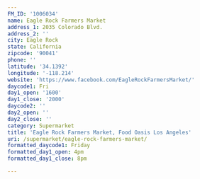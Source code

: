 ```yaml
---
FM_ID: '1006034'
name: Eagle Rock Farmers Market
address_1: 2035 Colorado Blvd.
address_2: ''
city: Eagle Rock
state: California
zipcode: '90041'
phone: ''
latitude: '34.1392'
longitude: '-118.214'
website: 'https://www.facebook.com/EagleRockFarmersMarket/'
daycode1: Fri
day1_open: '1600'
day1_close: '2000'
daycode2: ''
day2_open: ''
day2_close: ''
category: Supermarket
title: 'Eagle Rock Farmers Market, Food Oasis Los Angeles'
uri: /supermarket/eagle-rock-farmers-market/
formatted_daycode1: Friday
formatted_day1_open: 4pm
formatted_day1_close: 8pm

---
```

